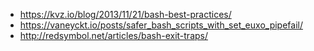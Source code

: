 - https://kvz.io/blog/2013/11/21/bash-best-practices/ 
- https://vaneyckt.io/posts/safer_bash_scripts_with_set_euxo_pipefail/
- http://redsymbol.net/articles/bash-exit-traps/
